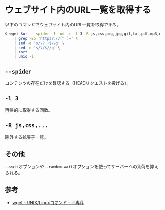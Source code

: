 # ウェブサイト内のURL一覧を取得する
以下のコマンドでウェブサイト内のURL一覧を取得できる。  

```bash
$ wget $url --spider -F -nd -r -l 3 -R js,css,png,jpg,gif,txt,pdf,mp3,mp4,exe 2>&1 \
    | grep -Eo 'https?://[^ ]+' \
    | sed -e 's/\?.+$//g' \
    | sed -e 's/\/$//g' \
    | sort
    | uniq -i
```

## `--spider`
コンテンツの存在だけを確認する（HEADリクエストを投げる）。  

## `-l 3`
再帰的に取得する回数。  

## `-R js,css,...`
除外する拡張子一覧。  

## その他
`--wait`オプションや`--random-wait`オプションを使ってサーバーへの負荷を抑えられる。  

## 参考
- [wget - UNIX/Linuxコマンド - IT専科](http://www.itsenka.com/contents/development/unix-linux/wget.html)